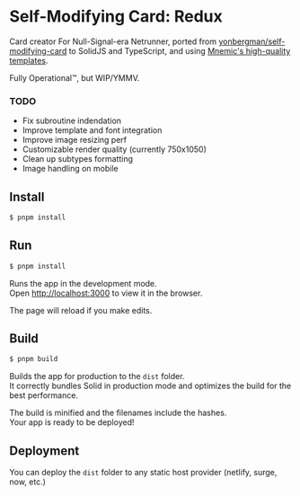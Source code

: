 # Self-Modifying Card: Redux

Card creator For Null-Signal-era Netrunner, ported from [yonbergman/self-modifying-card](https://github.com/yonbergman/self-modifying-card) to SolidJS and TypeScript, and using [Mnemic's high-quality templates](https://www.reddit.com/r/Netrunner/comments/yuapf2/mnemics_custom_netrunner_cards_1024_custom_cards/).

Fully Operational&trade;, but WIP/YMMV.

### TODO

- Fix subroutine indendation
- Improve template and font integration
- Improve image resizing perf
- Customizable render quality (currently 750x1050)
- Clean up subtypes formatting
- Image handling on mobile

## Install

```bash
$ pnpm install
```

## Run

```bash
$ pnpm install
```

Runs the app in the development mode.<br>
Open [http://localhost:3000](http://localhost:3000) to view it in the browser.

The page will reload if you make edits.<br>

## Build

```bash
$ pnpm build
```

Builds the app for production to the `dist` folder.<br>
It correctly bundles Solid in production mode and optimizes the build for the best performance.

The build is minified and the filenames include the hashes.<br>
Your app is ready to be deployed!

## Deployment

You can deploy the `dist` folder to any static host provider (netlify, surge, now, etc.)